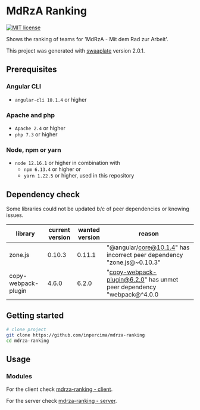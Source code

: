 # MdRzA Ranking

[![MIT license](https://img.shields.io/badge/license-MIT-blue.svg)](./LICENSE.md)

Shows the ranking of teams for 'MdRzA - Mit dem Rad zur Arbeit'.

This project was generated with [swaaplate](https://github.com/inpercima/swaaplate) version 2.0.1.

## Prerequisites

### Angular CLI

* `angular-cli 10.1.4` or higher

### Apache and php

* `Apache 2.4` or higher
* `php 7.3` or higher

### Node, npm or yarn

* `node 12.16.1` or higher in combination with
  * `npm 6.13.4` or higher or
  * `yarn 1.22.5` or higher, used in this repository

## Dependency check

Some libraries could not be updated b/c of peer dependencies or knowing issues.

| library    | current version | wanted version | reason |
| ---------- | --------------- | -------------- | ------ |
| zone.js | 0.10.3 | 0.11.1 | "@angular/core@10.1.4" has incorrect peer dependency "zone.js@~0.10.3" |
| copy-webpack-plugin | 4.6.0 | 6.2.0 | "copy-webpack-plugin@6.2.0" has unmet peer dependency "webpack@^4.0.0 || ^5.0.0" |

## Getting started

```bash
# clone project
git clone https://github.com/inpercima/mdrza-ranking
cd mdrza-ranking
```

## Usage

### Modules

For the client check [mdrza-ranking - client](./client).

For the server check [mdrza-ranking - server](./server).
